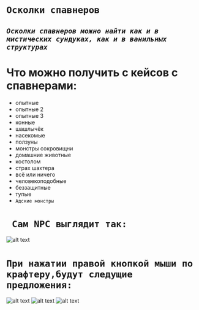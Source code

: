 # ` Осколки спавнеров `
## _`Осколки спавнеров можно найти как и в мистических сундуках, как и в ванильных структурах`_
 # Что можно получить с кейсов с спавнерами:
- опытные
- опытные 2
- опытные 3
- конные
- шашлычёк
- насекомые
- ползуны
- монстры сокровищни
- домашние животные
- костолом
- страх шахтера
- всё или ничего
- человекоподобные
- беззащитные
- тупые
- `Адские монстры`
 # ` Сам NPC выглядит так:`
![alt text](https://cdn.discordapp.com/attachments/1238112114233839637/1240393931435540570/Screenshot_20240515-230133.png?ex=6646665e&is=664514de&hm=11fadf42939e1427387ba511691b02e814b42087b73b5883b5b1247118dad0cd& "Title")
 # `При нажатии правой кнопкой мыши по крафтеру,будут следущие предложения:`
 ![alt text](https://cdn.discordapp.com/attachments/1238112114233839637/1240392664088838245/Screenshot_20240515-225514.png?ex=66466530&is=664513b0&hm=1e9788a28bd83463fb0b70d20f7c07fb21dc1bf8dbd6d722d31aada1dd225e1e& "Title")
 ![alt text](https://cdn.discordapp.com/attachments/1238112114233839637/1240394988911595520/Screenshot_20240515-230615.png?ex=6646675a&is=664515da&hm=ca51802159e8640170166fb2e207d574da18f9eae8ca988411f770c84517b4d4& "Title")
 ![alt text](https://cdn.discordapp.com/attachments/1238112114233839637/1240395418706120734/Screenshot_20240515-230755.png?ex=664667c1&is=66451641&hm=0b5f2a58e47e0350220319e9427729ef3b41b364f886e918ef1748727e8090a2& "Title")